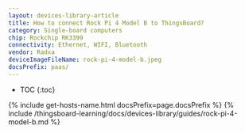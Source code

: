```yaml
---
layout: devices-library-article
title: How to connect Rock Pi 4 Model B to ThingsBoard?
category: Single-board computers
chip: Rockchip RK3399
connectivity: Ethernet, WIFI, Bluetooth
vendor: Radxa
deviceImageFileName: rock-pi-4-model-b.jpeg
docsPrefix: paas/
---
```



* TOC
{:toc}

{% include get-hosts-name.html docsPrefix=page.docsPrefix %}
{% include /thingsboard-learning/docs/devices-library/guides/rock-pi-4-model-b.md %}